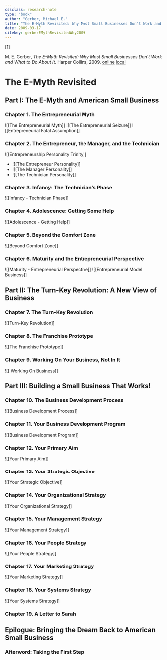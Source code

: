 ```yaml
---
cssclass: research-note
type: "book"
author: "Gerber, Michael E."
title: "The E-Myth Revisited: Why Most Small Businesses Don't Work and What to Do About It"
date: 2009-03-17
citekey: gerberEMythRevisitedWhy2009
---
```

[1]

M. E. Gerber, _The E-Myth Revisited: Why Most Small Businesses Don’t Work and What to Do About It_. Harper Collins, 2009.
[online](http://zotero.org/users/local/gmKBCdbk/items/2QCLJ9AU) [local](zotero://select/library/items/2QCLJ9AU)

# The E-Myth Revisited

## Part I: The E-Myth and American Small Business

### Chapter 1. The Entrepreneurial Myth
![[The Entrepreneurial Myth]]
![[The Entrepreneurial Seizure]] 
![[Entrepreneurial Fatal Assumption]] 

### Chapter 2. The Entrepreneur, the Manager, and the Technician
![[Entrepreneurship Personality Trinity]]
- ![[The Entrepreneur Personality]]
- ![[The Manager Personality]]
- ![[The Technician Personality]]
### Chapter 3. Infancy: The Technician’s Phase
![[Infancy - Technician Phase]] 
### Chapter 4. Adolescence: Getting Some Help
![[Adolescence - Getting Help]] 
### Chapter 5. Beyond the Comfort Zone
![[Beyond Comfort Zone]] 
### Chapter 6. Maturity and the Entrepreneurial Perspective
![[Maturity - Entrepreneurial Perspective]] 
![[Entrepreneurial Model Business]]
## Part II: The Turn-Key Revolution: A New View of Business
### Chapter 7. The Turn-Key Revolution
![[Turn-Key Revolution]]  
### Chapter 8. The Franchise Prototype
![[The Franchise Prototype]]

### Chapter 9. Working On Your Business, Not In It
![[ Working On Business]]

## Part III: Building a Small Business That Works!
### Chapter 10. The Business Development Process
![[Business Development Process]]

### Chapter 11. Your Business Development Program
![[Business Development Program]]
### Chapter 12. Your Primary Aim
![[Your Primary Aim]]
### Chapter 13. Your Strategic Objective
![[Your Strategic Objective]]
### Chapter 14. Your Organizational Strategy
![[Your Organizational Strategy]]
### Chapter 15. Your Management Strategy
![[Your Management Strategy]]
### Chapter 16. Your People Strategy
![[Your People Strategy]]
### Chapter 17. Your Marketing Strategy
![[Your Marketing Strategy]] 
### Chapter 18. Your Systems Strategy
![[Your Systems Strategy]]

### Chapter 19. A Letter to Sarah

## Epilogue: Bringing the Dream Back to American Small Business

### Afterword: Taking the First Step
